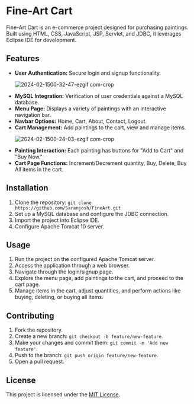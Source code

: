 <h1>Fine-Art Cart</h1>

<p>Fine-Art Cart is an e-commerce project designed for purchasing paintings. Built using HTML, CSS, JavaScript, JSP, Servlet, and JDBC, it leverages Eclipse IDE for development.</p>

<h2>Features</h2>
<ul>
    <li><strong>User Authentication:</strong> Secure login and signup functionality.</li>




![2024-02-1500-32-47-ezgif com-crop](https://github.com/Saranjosh/FineArt/assets/84576650/f879e7db-d4da-453f-abbe-79082c021683)



        
<li><strong>MySQL Integration:</strong> Verification of user credentials against a MySQL database.</li>
<li><strong>Menu Page:</strong> Displays a variety of paintings with an interactive navigation bar.</li>


<li><strong>Navbar Options:</strong> Home, Cart, About, Contact, Logout.</li>
<li><strong>Cart Management:</strong> Add paintings to the cart, view and manage items.</li>

![2024-02-1500-24-03-ezgif com-crop](https://github.com/Saranjosh/FineArt/assets/84576650/1fbb981c-4e2d-4775-8d17-5c87ae0caf55)


<li><strong>Painting Interaction:</strong> Each painting has buttons for "Add to Cart" and "Buy Now."</li>
<li><strong>Cart Page Functions:</strong> Increment/Decrement quantity, Buy, Delete, Buy All items in the cart.</li>
</ul>

<h2>Installation</h2>
<ol>
    <li>Clone the repository: <code>git clone https://github.com/Saranjosh/FineArt.git</code></li>
    <li>Set up a MySQL database and configure the JDBC connection.</li>
    <li>Import the project into Eclipse IDE.</li>
    <li>Configure Apache Tomcat 10 server.</li>
</ol>

<h2>Usage</h2>
<ol>
    <li>Run the project on the configured Apache Tomcat server.</li>
    <li>Access the application through a web browser.</li>
    <li>Navigate through the login/signup page.</li>
    <li>Explore the menu page, add paintings to the cart, and proceed to the cart page.</li>
    <li>Manage items in the cart, adjust quantities, and perform actions like buying, deleting, or buying all items.</li>
</ol>

<h2>Contributing</h2>
<ol>
    <li>Fork the repository.</li>
    <li>Create a new branch: <code>git checkout -b feature/new-feature</code>.</li>
    <li>Make your changes and commit them: <code>git commit -m 'Add new feature'</code>.</li>
    <li>Push to the branch: <code>git push origin feature/new-feature</code>.</li>
    <li>Open a pull request.</li>
</ol>

<h2>License</h2>
<p>This project is licensed under the <a href="LICENSE">MIT License</a>.</p>
